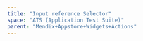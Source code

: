 ```yaml
---
title: "Input reference Selector"
space: "ATS (Application Test Suite)"
parent: "Mendix+Appstore+Widgets+Actions"
---
```

